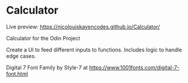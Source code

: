 # Calculator
Live preview: https://nicolouiskayencodes.github.io/Calculator/

Calculator for the Odin Project

Create a UI to feed different inputs to functions. Includes logic to handle edge cases.

Digital 7 Font Family by Style-7 at https://www.1001fonts.com/digital-7-font.html
